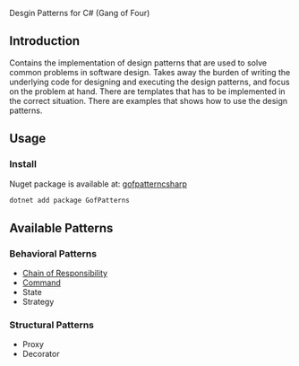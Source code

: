 Desgin Patterns for C# (Gang of Four)

## Introduction

Contains the implementation of design patterns that are used to solve common problems in software design.
Takes away the burden of writing the underlying code for designing and executing the design patterns, and focus on the problem at hand.
There are templates that has to be implemented in the correct situation.
There are examples that shows how to use the design patterns.

## Usage

### Install

Nuget package is available at: [gofpatterncsharp](https://www.nuget.org/packages/gofpatterncsharp/)

```bash
dotnet add package GofPatterns
```

## Available Patterns

### Behavioral Patterns

- [Chain of Responsibility](README/Behavioral/CoR.md)
- [Command](README/Behavioral/Command.md)
- State
- Strategy

### Structural Patterns

- Proxy
- Decorator

